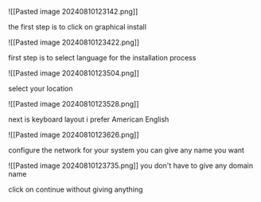 
![[Pasted image 20240810123142.png]]

the first step is to click on graphical install 

![[Pasted image 20240810123422.png]]

first step is to select language for the installation process

![[Pasted image 20240810123504.png]]

select your location 

![[Pasted image 20240810123528.png]]

next is keyboard layout i prefer American English

![[Pasted image 20240810123626.png]]

configure the network for your system you can give any name you want

![[Pasted image 20240810123735.png]]
you don't have to give any domain name 

click on continue without giving anything 




